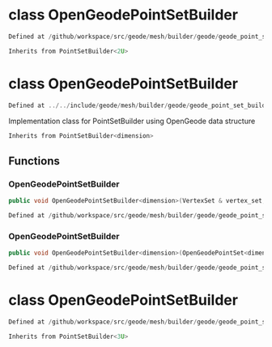 # class OpenGeodePointSetBuilder

```cpp
Defined at /github/workspace/src/geode/mesh/builder/geode/geode_point_set_builder.cpp#84
```

```cpp
Inherits from PointSetBuilder<2U>
```



# class OpenGeodePointSetBuilder

```cpp
Defined at ../../include/geode/mesh/builder/geode/geode_point_set_builder.h#44
```

 Implementation class for PointSetBuilder using OpenGeode data structure



```cpp
Inherits from PointSetBuilder<dimension>
```



## Functions

### OpenGeodePointSetBuilder

```cpp
public void OpenGeodePointSetBuilder<dimension>(VertexSet & vertex_set, MeshBuilderFactoryKey )
```

```cpp
Defined at /github/workspace/src/geode/mesh/builder/geode/geode_point_set_builder.cpp#33
```

### OpenGeodePointSetBuilder

```cpp
public void OpenGeodePointSetBuilder<dimension>(OpenGeodePointSet<dimension> & mesh)
```

```cpp
Defined at /github/workspace/src/geode/mesh/builder/geode/geode_point_set_builder.cpp#41
```



# class OpenGeodePointSetBuilder

```cpp
Defined at /github/workspace/src/geode/mesh/builder/geode/geode_point_set_builder.cpp#85
```

```cpp
Inherits from PointSetBuilder<3U>
```



